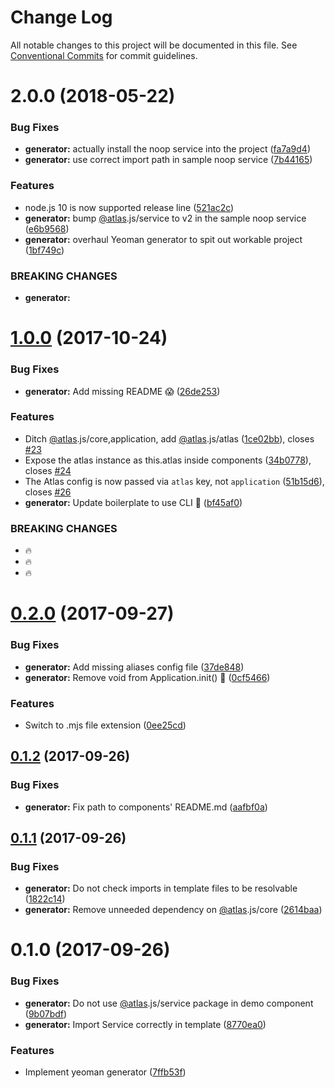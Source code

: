 # Change Log

All notable changes to this project will be documented in this file.
See [Conventional Commits](https://conventionalcommits.org) for commit guidelines.

<a name="2.0.0"></a>
# 2.0.0 (2018-05-22)


### Bug Fixes

* **generator:** actually install the noop service into the project ([fa7a9d4](https://github.com/strvcom/atlas.js/commit/fa7a9d4))
* **generator:** use correct import path in sample noop service ([7b44165](https://github.com/strvcom/atlas.js/commit/7b44165))


### Features

* node.js 10 is now supported release line ([521ac2c](https://github.com/strvcom/atlas.js/commit/521ac2c))
* **generator:** bump [@atlas](https://github.com/atlas).js/service to v2 in the sample noop service ([e6b9568](https://github.com/strvcom/atlas.js/commit/e6b9568))
* **generator:** overhaul Yeoman generator to spit out workable project ([1bf749c](https://github.com/strvcom/atlas.js/commit/1bf749c))


### BREAKING CHANGES

* **generator:** 




<a name="1.0.0"></a>
# [1.0.0](https://github.com/strvcom/atlas.js/compare/@atlas.js/generator-atlas@0.2.0...@atlas.js/generator-atlas@1.0.0) (2017-10-24)


### Bug Fixes

* **generator:** Add missing README 😱 ([26de253](https://github.com/strvcom/atlas.js/commit/26de253))


### Features

* Ditch [@atlas](https://github.com/atlas).js/core,application, add [@atlas](https://github.com/atlas).js/atlas ([1ce02bb](https://github.com/strvcom/atlas.js/commit/1ce02bb)), closes [#23](https://github.com/strvcom/atlas.js/issues/23)
* Expose the atlas instance as this.atlas inside components ([34b0778](https://github.com/strvcom/atlas.js/commit/34b0778)), closes [#24](https://github.com/strvcom/atlas.js/issues/24)
* The Atlas config is now passed via `atlas` key, not `application` ([51b15d6](https://github.com/strvcom/atlas.js/commit/51b15d6)), closes [#26](https://github.com/strvcom/atlas.js/issues/26)
* **generator:** Update boilerplate to use CLI 🍻 ([bf45af0](https://github.com/strvcom/atlas.js/commit/bf45af0))


### BREAKING CHANGES

* 🔥
* 🔥
* 🔥




<a name="0.2.0"></a>
# [0.2.0](https://github.com/strvcom/atlas.js/compare/@atlas.js/generator-atlas@0.1.2...@atlas.js/generator-atlas@0.2.0) (2017-09-27)


### Bug Fixes

* **generator:** Add missing aliases config file ([37de848](https://github.com/strvcom/atlas.js/commit/37de848))
* **generator:** Remove void from Application.init() 🤦 ([0cf5466](https://github.com/strvcom/atlas.js/commit/0cf5466))


### Features

* Switch to .mjs file extension ([0ee25cd](https://github.com/strvcom/atlas.js/commit/0ee25cd))




<a name="0.1.2"></a>
## [0.1.2](https://github.com/strvcom/atlas.js/compare/@atlas.js/generator-atlas@0.1.1...@atlas.js/generator-atlas@0.1.2) (2017-09-26)


### Bug Fixes

* **generator:** Fix path to components' README.md ([aafbf0a](https://github.com/strvcom/atlas.js/commit/aafbf0a))




<a name="0.1.1"></a>
## [0.1.1](https://github.com/strvcom/atlas.js/compare/@atlas.js/generator-atlas@0.1.0...@atlas.js/generator-atlas@0.1.1) (2017-09-26)


### Bug Fixes

* **generator:** Do not check imports in template files to be resolvable ([1822c14](https://github.com/strvcom/atlas.js/commit/1822c14))
* **generator:** Remove unneeded dependency on [@atlas](https://github.com/atlas).js/core ([2614baa](https://github.com/strvcom/atlas.js/commit/2614baa))




<a name="0.1.0"></a>
# 0.1.0 (2017-09-26)


### Bug Fixes

* **generator:** Do not use [@atlas](https://github.com/atlas).js/service package in demo component ([9b07bdf](https://github.com/strvcom/atlas.js/commit/9b07bdf))
* **generator:** Import Service correctly in template ([8770ea0](https://github.com/strvcom/atlas.js/commit/8770ea0))


### Features

* Implement yeoman generator ([7ffb53f](https://github.com/strvcom/atlas.js/commit/7ffb53f))
